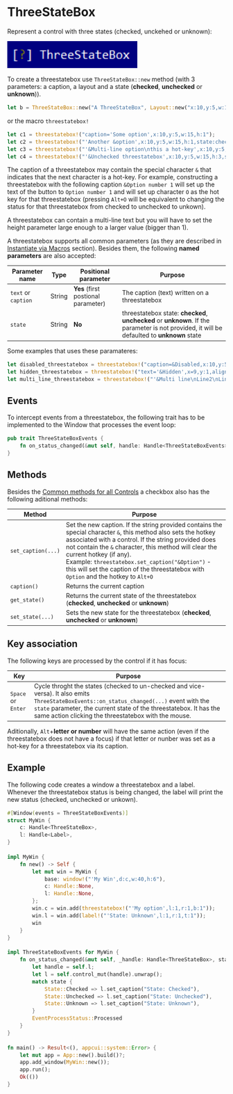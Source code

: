 # ThreeStateBox

Represent a control with three states (checked, unckehed or unknown):

<img src="img/threestatebox.png" width=300/>

To create a threestatebox use `ThreeStateBox::new` method (with 3 parameters: a caption, a layout and a state (**checked**, **unchecked** or **unknown**)).
```rs
let b = ThreeStateBox::new("A ThreeStateBox", Layout::new("x:10,y:5,w:15"),threestatebox::State::Checked);
```
or the macro `threestatebox!`
```rs
let c1 = threestatebox!("caption='Some option',x:10,y:5,w:15,h:1");
let c2 = threestatebox!("'Another &option',x:10,y:5,w:15,h:1,state:checked");
let c3 = threestatebox!("'&Multi-line option\nthis a hot-key',x:10,y:5,w:15,h:3,state:unknown");
let c4 = threestatebox!("'&Unchecked threestatebox',x:10,y:5,w:15,h:3,state:unchecked");
```

The caption of a threestatebox may contain the special character `&` that indicates that the next character is a hot-key. For example, constructing a threestatebox with the following caption `&Option number 1` will set up the text of the button to `Option number 1` and will set up character `O` as the hot key for that threestatebox (pressing `Alt+O` will be equivalent to changing the status for that threestatebox from checked to unchecked to unkown).

A threestatebox can contain a multi-line text but you will have to set the height parameter large enough to a larger value (bigger than 1).

A threestatebox supports all common parameters (as they are described in [Instantiate via Macros](../instantiate_via_macros.md) section). Besides them, the following **named parameters** are also accepted:

| Parameter name      | Type   | Positional parameter                | Purpose                                                                                                                                     |
| ------------------- | ------ | ----------------------------------- | ------------------------------------------------------------------------------------------------------------------------------------------- |
| `text` or `caption` | String | **Yes** (first postional parameter) | The caption (text) written on a threestatebox                                                                                               |
| `state`             | String | **No**                              | threestatebox state: **checked**, **unchecked** or **unknown**. If the parameter is not provided, it will be defaulted to **unknown** state |


Some examples that uses these paramateres:
```rs
let disabled_threestatebox = threestatebox!("caption=&Disabled,x:10,y:5,w:15,enable=false");
let hidden_threestatebox = threestatebox!("text='&Hidden',x=9,y:1,align:center,w:9,visible=false");
let multi_line_threestatebox = threestatebox!("'&Multi line\nLine2\nLine3',x:1,y:1,w:10,h:3");
```

## Events
To intercept events from a threestatebox, the following trait has to be implemented to the Window that processes the event loop:
```rs
pub trait ThreeStateBoxEvents {
    fn on_status_changed(&mut self, handle: Handle<ThreeStateBoxEvents>, state: threestatebox::State) -> EventProcessStatus {...}
}
```

## Methods

Besides the [Common methods for all Controls](../common_methods.md) a checkbox also has the following aditional methods:

| Method             | Purpose                                                                                                                                                                                                                                                                                                                                                                                                |
| ------------------ | ------------------------------------------------------------------------------------------------------------------------------------------------------------------------------------------------------------------------------------------------------------------------------------------------------------------------------------------------------------------------------------------------------ |
| `set_caption(...)` | Set the new caption. If the string provided contains the special character `&`, this method also sets the hotkey associated with a control. If the string provided does not contain the `&` character, this method will clear the current hotkey (if any).<br>Example: `threestatebox.set_caption("&Option")` - this will set the caption of the threestatebox with `Option` and the hotkey to `Alt+O` |
| `caption()`        | Returns the current caption                                                                                                                                                                                                                                                                                                                                                                            |
| `get_state()`      | Returns the current state of the threestatebox (**checked**, **unchecked** or **unknown**)                                                                                                                                                                                                                                                                                                             |
| `set_state(...)`   | Sets the new state for the threestatebox (**checked**, **unchecked** or **unknown**)                                                                                                                                                                                                                                                                                                                   |

## Key association

The following keys are processed by the control if it has focus:

| Key                | Purpose                                                                                                                                                                                                                                                                  |
| ------------------ | ------------------------------------------------------------------------------------------------------------------------------------------------------------------------------------------------------------------------------------------------------------------------ |
| `Space` or `Enter` | Cycle throght the states (checked to un-checked and vice-versa). It also emits `ThreeStateBoxEvents::on_status_changed(...)` event with the `state` parameter, the current state of the threestatebox. It has the same action clicking the threestatebox with the mouse. |

Aditionally, `Alt`+**letter or number** will have the same action (even if the threestatebox does not have a focus) if that letter or nunber was set as a hot-key for a threestatebox via its caption. 

## Example

The following code creates a window a threestatebox and a label. Whenever the threestatebox status is being changed, the label will print the new status (checked, unchecked or unkown).
```rs
#[Window(events = ThreeStateBoxEvents)]
struct MyWin {
    c: Handle<ThreeStateBox>,
    l: Handle<Label>,
}

impl MyWin {
    fn new() -> Self {
        let mut win = MyWin {
            base: window!("'My Win',d:c,w:40,h:6"),
            c: Handle::None,
            l: Handle::None,
        };
        win.c = win.add(threestatebox!("'My option',l:1,r:1,b:1"));
        win.l = win.add(label!("'State: Unknown',l:1,r:1,t:1"));
        win
    }
}

impl ThreeStateBoxEvents for MyWin {
    fn on_status_changed(&mut self, _handle: Handle<ThreeStateBox>, state: State) -> EventProcessStatus {
        let handle = self.l;
        let l = self.control_mut(handle).unwrap();
        match state {
            State::Checked => l.set_caption("State: Checked"),
            State::Unchecked => l.set_caption("State: Unchecked"),
            State::Unknown => l.set_caption("State: Unknown"),
        }
        EventProcessStatus::Processed
    }
}

fn main() -> Result<(), appcui::system::Error> {
    let mut app = App::new().build()?;
    app.add_window(MyWin::new());
    app.run();
    Ok(())
}
```